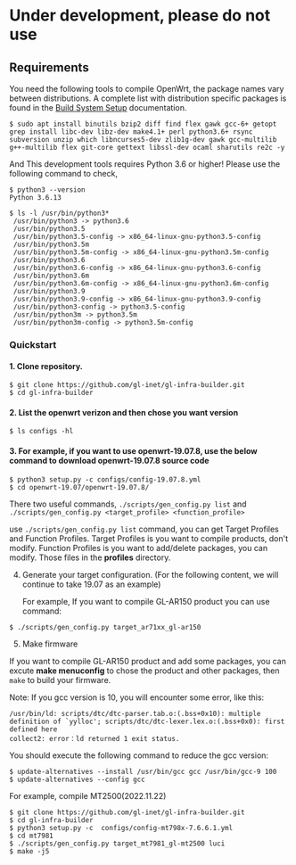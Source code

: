# Under development, please do not use

## Requirements

You need the following tools to compile OpenWrt, the package names vary between distributions. A complete list with distribution specific packages is found in the [Build System Setup](https://openwrt.org/docs/guide-developer/build-system/install-buildsystem) documentation.

```
$ sudo apt install binutils bzip2 diff find flex gawk gcc-6+ getopt grep install libc-dev libz-dev make4.1+ perl python3.6+ rsync subversion unzip which libncurses5-dev zlib1g-dev gawk gcc-multilib g++-multilib flex git-core gettext libssl-dev ocaml sharutils re2c -y
```

And This development tools requires Python 3.6 or higher! Please use the following command to check,

```
$ python3 --version
Python 3.6.13

$ ls -l /usr/bin/python3*
 /usr/bin/python3 -> python3.6
 /usr/bin/python3.5
 /usr/bin/python3.5-config -> x86_64-linux-gnu-python3.5-config
 /usr/bin/python3.5m
 /usr/bin/python3.5m-config -> x86_64-linux-gnu-python3.5m-config
 /usr/bin/python3.6
 /usr/bin/python3.6-config -> x86_64-linux-gnu-python3.6-config
 /usr/bin/python3.6m
 /usr/bin/python3.6m-config -> x86_64-linux-gnu-python3.6m-config
 /usr/bin/python3.9
 /usr/bin/python3.9-config -> x86_64-linux-gnu-python3.9-config
 /usr/bin/python3-config -> python3.5-config
 /usr/bin/python3m -> python3.5m
 /usr/bin/python3m-config -> python3.5m-config
```

### Quickstart

#### 1. Clone repository.

```
$ git clone https://github.com/gl-inet/gl-infra-builder.git
$ cd gl-infra-builder
```

#### 2. List the openwrt verizon and then chose you want version

```
$ ls configs -hl
```

#### 3. For example, if you want to use openwrt-19.07.8, use the below command to download openwrt-19.07.8 source code

```
$ python3 setup.py -c configs/config-19.07.8.yml
$ cd openwrt-19.07/openwrt-19.07.8/
```

  There two useful commands, `./scripts/gen_config.py list` and `./scripts/gen_config.py <target_profile> <function_profile>`

  use `./scripts/gen_config.py list` command, you can get Target Profiles and Function Profiles. Target Profiles is you want to compile products, don't modify. Function Profiles is you want to add/delete packages, you can modify. Those files in the **profiles** directory.

4. Generate your target configuration. (For the following content, we will continue to take 19.07 as an example)

   For example, If you want to compile GL-AR150 product you can use command:
```
$ ./scripts/gen_config.py target_ar71xx_gl-ar150
```

5. Make firmware
  
  If you want to compile GL-AR150 product and add some packages, you can excute **make menuconfig** to chose the product and other packages, then `make` to build your firmware.


Note: If you gcc version is 10, you will encounter some error, like this:
```
/usr/bin/ld: scripts/dtc/dtc-parser.tab.o:(.bss+0x10): multiple definition of `yylloc'; scripts/dtc/dtc-lexer.lex.o:(.bss+0x0): first defined here
collect2: error：ld returned 1 exit status.
```
You should execute the following command to reduce the gcc version:
```
$ update-alternatives --install /usr/bin/gcc gcc /usr/bin/gcc-9 100
$ update-alternatives --config gcc
```

For example, compile MT2500(2022.11.22)
```
$ git clone https://github.com/gl-inet/gl-infra-builder.git
$ cd gl-infra-builder
$ python3 setup.py -c  configs/config-mt798x-7.6.6.1.yml
$ cd mt7981
$ ./scripts/gen_config.py target_mt7981_gl-mt2500 luci
$ make -j5
```
